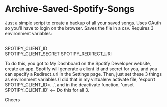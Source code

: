 # Archive-Saved-Spotify-Songs
Just a simple script to create a backup of all your saved songs. 
Uses OAuth so you'll have to login on the browser.
Saves the file in a csv.
Requires 3 environment variables:

<br> SPOTIPY_CLIENT_ID
<br> SPOTIPY_CLIENT_SECRET
SPOTIPY_REDIRECT_URI

To do this, you got to My Dashboard on the Spotify Developer website, create an app. Spotify will generate a client id and secret for you, and you can specify a Redirect_uri in the Settings page. Then, just set these 3 things as environment variables (I did that in my virtualenv activate file, 'exporrt SPOTIPY_CLIENT_ID=...', and in the deactivate function, 'unset SPOTIPY_CLIENT_ID' <-- Do this for all 3.

Cheers
